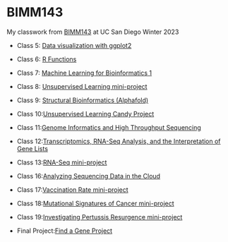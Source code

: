 # BIMM143

My classwork from [BIMM143](https://bioboot.github.io/bimm143_W23/) at UC San Diego Winter 2023

- Class 5: [Data visualization with ggplot2](https://github.com/AWildSphinx/bimm143_github/blob/main/Class05/Class05.md)

- Class 6: [R Functions](https://github.com/AWildSphinx/bimm143_github/blob/main/Class%2006/Class%2006.md)

- Class 7: [Machine Learning for Bioinformatics 1](https://github.com/AWildSphinx/bimm143_github/blob/main/Class07/Class07.md)

- Class 8: [Unsupervised Learning mini-project](https://github.com/AWildSphinx/bimm143_github/blob/main/Class08_Mini_Project/Class08_Mini_project.md)

- Class 9: [Structural Bioinformatics (Alphafold)](https://github.com/AWildSphinx/bimm143_github/blob/main/Class09/class09.md)

- Class 10:[Unsupervised Learning Candy Project](https://github.com/AWildSphinx/bimm143_github/blob/main/Class10/class10.md)

- Class 11:[Genome Informatics and High Throughput Sequencing](https://github.com/AWildSphinx/bimm143_github/blob/main/Class11/Class11.md)

- Class 12:[Transcriptomics, RNA-Seq Analysis, and the Interpretation of Gene Lists](https://github.com/AWildSphinx/bimm143_github/blob/main/Class12/Class12.md)

- Class 13:[RNA-Seq mini-project](https://github.com/AWildSphinx/bimm143_github/blob/main/Class13/Class13.md)

- Class 16:[Analyzing Sequencing Data in the Cloud](https://github.com/AWildSphinx/bimm143_github/blob/main/class16/Class16.md)

- Class 17:[Vaccination Rate mini-project](https://github.com/AWildSphinx/bimm143_github/blob/main/Class17/Class17.md)

- Class 18:[Mutational Signatures of Cancer mini-project](https://github.com/AWildSphinx/bimm143_github/blob/main/class18/class18.md)

- Class 19:[Investigating Pertussis Resurgence mini-project](https://github.com/AWildSphinx/bimm143_github/blob/main/class19/class19.md)

- Final Project:[Find a Gene Project](https://github.com/AWildSphinx/bimm143_github/blob/main/Find_a_Gene_Kosareff_Final.pdf)
